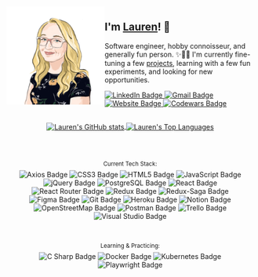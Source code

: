 <img align="left" height="200" alt="Lauren Heavey" src="./prof_img.jpg">

## I'm [Lauren][aboutme]! 👋
Software engineer, hobby connoisseur, and generally fun person. ✨🤸‍♀️ I'm currently fine-tuning a few [projects][portfolio], learning with a few fun experiments, and looking for new opportunities. 

<a href="https://www.linkedin.com/in/laheavey/">
<img alt="LinkedIn Badge" src="https://img.shields.io/badge/LinkedIn-0A66C2?logo=linkedin&logoColor=fff&style=for-the-badge" />
</a>
<a href="mailto:laurenaheavey@gmail.com">
<img alt="Gmail Badge" src="https://img.shields.io/badge/Gmail-EA4335?logo=gmail&logoColor=fff&style=for-the-badge" />
</a>
<a href="https://laheavey.github.io/">
<img alt="Website Badge" src="https://img.shields.io/badge/website-000000?style=for-the-badge&logo=About.me&logoColor=white" />
</a>
<a href="https://www.codewars.com/users/laheavey/stats">
<img alt="Codewars Badge" src="https://img.shields.io/badge/Codewars-B1361E?style=for-the-badge&logo=Codewars&logoColor=white" />
</a>
<br/>

##
<p align="center">
<a href="https://github.com/anuraghazra/github-readme-stats"><img align="center" src="https://github-readme-stats-laheavey.vercel.app/api?username=laheavey&hide=stars,issues&count_private=true&hide_border=true&custom_title=Github+Stats" alt="Lauren's GitHub stats"/>
</a>
<a href="https://github.com/anuraghazra/github-readme-stats"><img align="center" src="https://github-readme-stats-laheavey.vercel.app/api/top-langs/?username=laheavey&layout=compact&hide_border=true" alt="Lauren's Top Languages"/>
</a>
</p>

##
<br/>
<p align="center">
  <sup>Current Tech Stack:</sup><br/>
  <img src="https://img.shields.io/badge/Axios-444?logo=axios&logoColor=fff&style=flat-square" alt="Axios Badge">
  <img src="https://img.shields.io/badge/CSS3-444?logo=css3&logoColor=fff&style=flat-square" alt="CSS3 Badge">
  <img src="https://img.shields.io/badge/HTML5-444?logo=html5&logoColor=fff&style=flat-square" alt="HTML5 Badge">
  <img src="https://img.shields.io/badge/JavaScript-444?logo=javascript&logoColor=fff&style=flat-square" alt="JavaScript Badge">
  <img src="https://img.shields.io/badge/jQuery-444?logo=jquery&logoColor=fff&style=flat-square" alt="jQuery Badge">
  <img src="https://img.shields.io/badge/PostgreSQL-444?logo=postgresql&logoColor=fff&style=flat-square" alt="PostgreSQL Badge">
  <img src="https://img.shields.io/badge/React-444?logo=react&logoColor=fff&style=flat-square" alt="React Badge">
  <img src="https://img.shields.io/badge/React%20Router-444?logo=reactrouter&logoColor=fff&style=flat-square" alt="React Router Badge">
  <img src="https://img.shields.io/badge/Redux-444?logo=redux&logoColor=fff&style=flat-square" alt="Redux Badge">
  <img src="https://img.shields.io/badge/Redux--Saga-444?logo=reduxsaga&logoColor=fff&style=flat-square" alt="Redux-Saga Badge">
  <br/>
  <img src="https://img.shields.io/badge/Figma-444?logo=figma&logoColor=fff&style=flat-square" alt="Figma Badge">
  <img src="https://img.shields.io/badge/Git-444?logo=git&logoColor=fff&style=flat-square" alt="Git Badge">
  <img src="https://img.shields.io/badge/Heroku-444?logo=heroku&logoColor=fff&style=flat-square" alt="Heroku Badge">
  <img src="https://img.shields.io/badge/Notion-444?logo=notion&logoColor=fff&style=flat-square" alt="Notion Badge">
  <img src="https://img.shields.io/badge/OpenStreetMap-444?logo=openstreetmap&logoColor=fff&style=flat-square" alt="OpenStreetMap Badge">
  <img src="https://img.shields.io/badge/Postman-444?logo=postman&logoColor=fff&style=flat-square" alt="Postman Badge">
  <img src="https://img.shields.io/badge/Trello-444?logo=trello&logoColor=fff&style=flat-square" alt="Trello Badge">
  <img src="https://img.shields.io/badge/Visual%20Studio-444?logo=visualstudio&logoColor=fff&style=flat-square" alt="Visual Studio Badge">
</p><br/>
<p align="center">
  <sup>Learning & Practicing:</sup><br/>
  <img src="https://img.shields.io/badge/C%20Sharp-239120?logo=csharp&logoColor=fff&style=flat-square" alt="C Sharp Badge">
  <img src="https://img.shields.io/badge/Docker-2496ED?logo=docker&logoColor=fff&style=flat-square" alt="Docker Badge">
  <img src="https://img.shields.io/badge/Kubernetes-326CE5?logo=kubernetes&logoColor=fff&style=flat-square" alt="Kubernetes Badge">
  <img src="https://img.shields.io/badge/Playwright-2EAD33?logo=playwright&logoColor=fff&style=flat-square" alt="Playwright Badge">
</p>

[aboutme]: https://laheavey.github.io/#about-me
[portfolio]: https://laheavey.github.io/#portfolio
